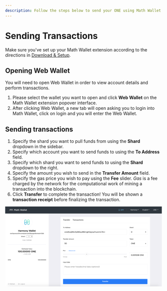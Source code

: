 ```yaml
---
description: Follow the steps below to send your ONE using Math Wallet.
---
```


# Sending Transactions

Make sure you've set up your Math Wallet extension according to the directions in [Download & Setup](https://docs.harmony.one/home/wallet-guides/mathwallet/download-and-setup).

## Opening Web Wallet

You will need to open Web Wallet in order to view account details and perform transactions.

1. Please select the wallet you want to open and click **Web Wallet** on the Math Wallet extension popover interface.
2. After clicking Web Wallet, a new tab will open asking you to login into Math Wallet, click on login and you will enter the Web Wallet.

## Sending transactions

1. Specify the shard you want to pull funds from using the **Shard** dropdown in the sidebar.
2. Specify which account you want to send funds to using the **To Address** field.
3. Specify which shard you want to send funds to using the **Shard** dropdown to the right.
4. Specify the amount you wish to send in the **Transfer Amount** field.
5. Specify the gas price you wish to pay using the **Fee** slider. _Gas_ is a fee charged by the network for the computational work of mining a transaction into the blockchain.
6. Click **Transfer** to complete the transaction! You will be shown a **transaction receipt** before finalizing the transaction.

![](<../../../../.gitbook/assets/image (27).png>)

